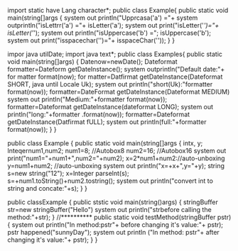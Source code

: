 import static have  Lang  character*;
 public class Example{
 public static void main(string[]args
 {
 system  out  println("Upprcasa('a') ="+
 system  outprintln("isLettrr('a') ="+
 isLetter('a'); 
 system  out print("isLetter('*')="+
 isLetter('*');
 system out println("isUppercase('b') =";
 isUppercase('b'); 
 system out print("isspacechar('')="+
 isspaceChar(''));
 }
 }

 impor java utilDate; 
 import java text*;
 public class Examples{
 public static void main(string[]args) 
 {
 Datenow=newDate();
 Dateformat formatter=Dateform  getDateInstance();
 system  outprintln("Default date:"+
 for matter  format(now); 
 for matter=Datfirmat  getDatelnstance(Dateformat  SHORT, 
 java  until  Locale  Uk); 
 system  out println("short(Uk):"formatter  format(now));
 formatter=DateFormat  getDateInstance(Dateformat  MEDIUM)
 system  out println("Medium:"+formatter  format(now)); 
 formatter=Dateformat  getDateInstance(dateformat  LONG); 
 system out  println("long:"+formatter  .format(now)); 
 formatter=Dateformat  getDateInstance(Datfirmat  fULL); 
 system out println(full:"+formatter  format(now)); 
 }
 }

 public class Example
 {
 public static void main(string[]args
 {
 intx, y; 
 lnteqernum1,num2;
 num1=8;  //Autobox8
 num2=16;  //Autobox16
 system  out print("num1="+num1+",num2="+num2);
 x=2*num1+num2://auto-unboxing
 y=num1+num2;  //auto-unboxing
 system  out println("x=+x+",y="+y); 
 string s=new string("12");
 x=lnteger  parselnt(s); 
 s=+num1.toString()+num2.tostring();
 system  out println("convert int to string and concate:"+s); 
 }
 }

  public classExample
  {
   public ststic void main(string()args) 
   {
    stringBuffer str=new stringBuffer("Hello")
    system  out println("strbefore calling the method:"+str); 
    }
    //**********
     public static void testMethod(stringBuffer pstr) 
     {
     system  out println("ln method:pstr"+
      before changing it's value:"+ pstr); 
       pstr  happened("sunnyDay");
       system out println ("ln method: pstr"+
       after changing it's value:"+ pstr); 
       }
       }
 
